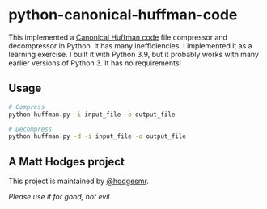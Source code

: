 # python-canonical-huffman-code

This implemented a [Canonical Huffman code](https://en.wikipedia.org/wiki/Canonical_Huffman_code) file compressor and decompressor in Python. It has many inefficiencies. I implemented it as a learning exercise. I built it with Python 3.9, but it probably works with many earlier versions of Python 3. It has no requirements!

## Usage

```sh
# Compress
python huffman.py -i input_file -o output_file
```

```sh
# Decompress
python huffman.py -d -i input_file -o output_file
```

## A Matt Hodges project

This project is maintained by [@hodgesmr](http://twitter.com/hodgesmr).

_Please use it for good, not evil._